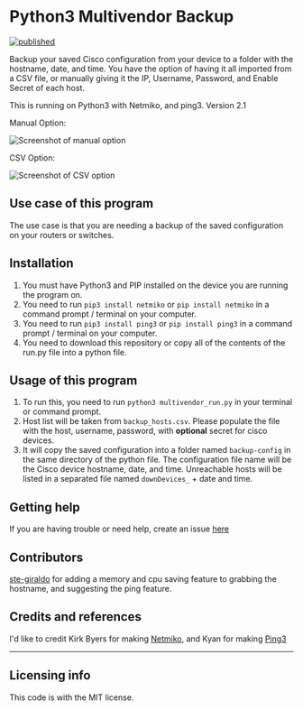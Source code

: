 # Python3 Multivendor Backup
[![published](https://static.production.devnetcloud.com/codeexchange/assets/images/devnet-published.svg)](https://developer.cisco.com/codeexchange/github/repo/AlexMunoz905/Python-Cisco-Backup)

Backup your saved Cisco configuration from your device to a folder with the hostname, date, and time. You have the option of having it all imported from a CSV file, or manually giving it the IP, Username, Password, and Enable Secret of each host.

This is running on Python3 with Netmiko, and ping3.
Version 2.1



Manual Option:

![Screenshot of manual option](https://i.imgur.com/7SyRGe6.png)


CSV Option:

![Screenshot of CSV option](https://i.imgur.com/NOuNLoB.png)


## Use case of this program

The use case is that you are needing a backup of the saved configuration on your routers or switches.

## Installation

1. You must have Python3 and PIP installed on the device you are running the program on.
2. You need to run `pip3 install netmiko` or `pip install netmiko` in a command prompt / terminal on your computer.
3. You need to run `pip3 install ping3` or `pip install ping3` in a command prompt / terminal on your computer.
4. You need to download this repository or copy all of the contents of the run.py file into a python file.

## Usage of this program

1. To run this, you need to run `python3 multivendor_run.py`  in your terminal or command prompt.
2. Host list will be taken from `backup_hosts.csv`. Please populate the file with the host, username, password, with **optional** secret for cisco devices.
3. It will copy the saved configuration into a folder named `backup-config` in the same directory of the python file. The configuration file name will be the Cisco device hostname, date, and time. Unreachable hosts will be listed in a separated file named `downDevices_` + date and time.

## Getting help

If you are having trouble or need help, create an issue [here](https://github.com/alexmunoz905/Python-Cisco-Backup/issues)

## Contributors
[ste-giraldo](https://github.com/ste-giraldo) for adding a memory and cpu saving feature to grabbing the hostname, and suggesting the ping feature.

## Credits and references

I'd like to credit Kirk Byers for making [Netmiko](https://github.com/ktbyers/netmiko), and Kyan for making [Ping3](https://github.com/kyan001/ping3)

----

## Licensing info

This code is with the MIT license.
